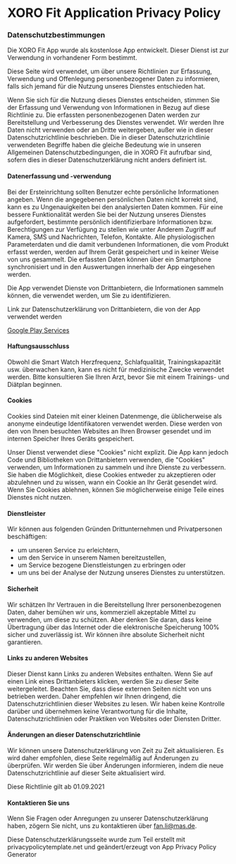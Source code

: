 # XORO Fit Application Privacy Policy 

### Datenschutzbestimmungen

Die XORO Fit App wurde als kostenlose App entwickelt. Dieser Dienst ist zur Verwendung in vorhandener Form bestimmt.

Diese Seite wird verwendet, um über unsere Richtlinien zur Erfassung, Verwendung und Offenlegung personenbezogener Daten zu informieren, falls sich jemand für die Nutzung unseres Dienstes entschieden hat.

Wenn Sie sich für die Nutzung dieses Dienstes entscheiden, stimmen Sie der Erfassung und Verwendung von Informationen in Bezug auf diese Richtlinie zu. Die erfassten personenbezogenen Daten werden zur Bereitstellung und Verbesserung des Dienstes verwendet. Wir werden Ihre Daten nicht verwenden oder an Dritte weitergeben, außer wie in dieser Datenschutzrichtlinie beschrieben. Die in dieser Datenschutzrichtlinie verwendeten Begriffe haben die gleiche Bedeutung wie in unseren Allgemeinen Datenschutzbedingungen, die in XORO Fit aufrufbar sind, sofern dies in dieser Datenschutzerklärung nicht anders definiert ist. 

#### Datenerfassung und -verwendung

Bei der Ersteinrichtung sollten Benutzer echte persönliche Informationen angeben. Wenn die angegebenen persönlichen Daten nicht korrekt sind, kann es zu Ungenauigkeiten bei den analysierten Daten kommen.
Für eine bessere Funktionalität werden Sie bei der Nutzung unseres Dienstes aufgefordert, bestimmte persönlich identifizierbare Informationen bzw. Berechtigungen zur Verfügung zu stellen wie unter Anderem Zugriff auf Kamera, SMS und Nachrichten, Telefon, Kontakte. Alle physiologischen Parameterdaten und die damit verbundenen Informationen, die vom Produkt erfasst werden, werden auf Ihrem Gerät gespeichert und in keiner Weise von uns gesammelt. Die erfassten Daten können über ein Smartphone synchronisiert und in den Auswertungen innerhalb der App eingesehen werden.   

Die App verwendet Dienste von Drittanbietern, die Informationen sammeln können, die verwendet werden, um Sie zu identifizieren.

Link zur Datenschutzerklärung von Drittanbietern, die von der App verwendet werden 

[Google Play Services](https://www.google.com/policies/privacy/)

#### Haftungsausschluss

Obwohl die Smart Watch Herzfrequenz, Schlafqualität, Trainingskapazität usw. überwachen kann, kann es nicht für medizinische Zwecke verwendet werden. Bitte konsultieren Sie Ihren Arzt, bevor Sie mit einem Trainings- und Diätplan beginnen.

#### Cookies

Cookies sind Dateien mit einer kleinen Datenmenge, die üblicherweise als anonyme eindeutige Identifikatoren verwendet werden. Diese werden von den von Ihnen besuchten Websites an Ihren Browser gesendet und im internen Speicher Ihres Geräts gespeichert. 

Unser Dienst verwendet diese "Cookies" nicht explizit. Die App kann jedoch Code und Bibliotheken von Drittanbietern verwenden, die "Cookies" verwenden, um Informationen zu sammeln und ihre Dienste zu verbessern. Sie haben die Möglichkeit, diese Cookies entweder zu akzeptieren oder abzulehnen und zu wissen, wann ein Cookie an Ihr Gerät gesendet wird. Wenn Sie Cookies ablehnen, können Sie möglicherweise einige Teile eines Dienstes nicht nutzen. 

#### Dienstleister

Wir können aus folgenden Gründen Drittunternehmen und Privatpersonen beschäftigen:

* um unseren Service zu erleichtern,
* um den Service in unserem Namen bereitzustellen,
* um Service bezogene Dienstleistungen zu erbringen oder
* um uns bei der Analyse der Nutzung unseres Dienstes zu unterstützen.

#### Sicherheit

Wir schätzen Ihr Vertrauen in die Bereitstellung Ihrer personenbezogenen Daten, daher bemühen wir uns, kommerziell akzeptable Mittel zu verwenden, um diese zu schützen. Aber denken Sie daran, dass keine Übertragung über das Internet oder die elektronische Speicherung 100% sicher und zuverlässig ist. Wir können ihre absolute Sicherheit nicht garantieren. 

#### Links zu anderen Websites

Dieser Dienst kann Links zu anderen Websites enthalten. Wenn Sie auf einen Link eines Drittanbieters klicken, werden Sie zu dieser Seite weitergeleitet. Beachten Sie, dass diese externen Seiten nicht von uns betrieben werden. Daher empfehlen wir Ihnen dringend, die Datenschutzrichtlinien dieser Websites zu lesen. Wir haben keine Kontrolle darüber und übernehmen keine Verantwortung für die Inhalte, Datenschutzrichtlinien oder Praktiken von Websites oder Diensten Dritter.

#### Änderungen an dieser Datenschutzrichtlinie

Wir können unsere Datenschutzerklärung von Zeit zu Zeit aktualisieren. Es wird daher empfohlen, diese Seite regelmäßig auf Änderungen zu überprüfen. Wir werden Sie über Änderungen informieren, indem die neue Datenschutzrichtlinie auf dieser Seite aktualisiert wird.

Diese Richtlinie gilt ab 01.09.2021

#### Kontaktieren Sie uns

Wenn Sie Fragen oder Anregungen zu unserer Datenschutzerklärung haben, zögern Sie nicht, uns zu kontaktieren über fan.li@mas.de. 

Diese Datenschutzerklärungsseite wurde zum Teil erstellt mit privacypolicytemplate.net und geändert/erzeugt von App Privacy Policy Generator
